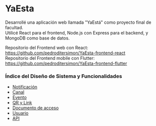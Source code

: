 # YaEsta

Desarrollé una aplicación web llamada "YaEstá" como proyecto final de facultad.  
Utilicé React para el frontend, Node.js con Express para el backend, y MongoDB como base de datos.

Repositorio del Frontend web con React:  
https://github.com/pedroditersimon/YaEsta-frontend-react  
Repositorio del Frontend mobile con Flutter:  
https://github.com/pedroditersimon/YaEsta-frontend-flutter

### Índice del Diseño de Sistema y Funcionalidades
- [Notificación](docs/Notificacion.md)
- [Canal](docs/Canal.md)
- [Evento](docs/Evento.md)
- [QR y Link](docs/QR_y_Link.md)
- [Documento de acceso](docs/Documento_de_acceso.md)
- [Usuario](docs/Usuario.md)
- [API](docs/API.md)